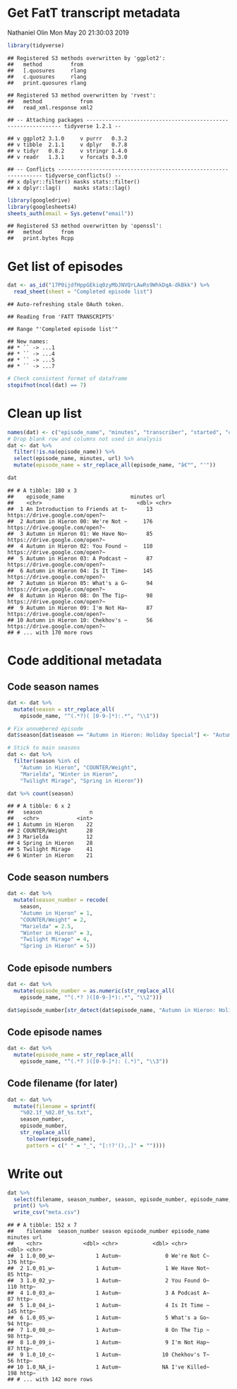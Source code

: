 Get FatT transcript metadata
================
Nathaniel Olin
Mon May 20 21:30:03 2019

``` r
library(tidyverse)
```

    ## Registered S3 methods overwritten by 'ggplot2':
    ##   method         from 
    ##   [.quosures     rlang
    ##   c.quosures     rlang
    ##   print.quosures rlang

    ## Registered S3 method overwritten by 'rvest':
    ##   method            from
    ##   read_xml.response xml2

    ## -- Attaching packages -------------------------------------------------------------- tidyverse 1.2.1 --

    ## v ggplot2 3.1.0     v purrr   0.3.2
    ## v tibble  2.1.1     v dplyr   0.7.8
    ## v tidyr   0.8.2     v stringr 1.4.0
    ## v readr   1.3.1     v forcats 0.3.0

    ## -- Conflicts ----------------------------------------------------------------- tidyverse_conflicts() --
    ## x dplyr::filter() masks stats::filter()
    ## x dplyr::lag()    masks stats::lag()

``` r
library(googledrive)
library(googlesheets4)
sheets_auth(email = Sys.getenv("email"))
```

    ## Registered S3 method overwritten by 'openssl':
    ##   method      from
    ##   print.bytes Rcpp

Get list of episodes
====================

``` r
dat <- as_id("17P0ijdfHppGEkiq0zyMbJNVQrLAwRs9WhkDqA-dkBkk") %>%
  read_sheet(sheet = "Completed episode list")
```

    ## Auto-refreshing stale OAuth token.

    ## Reading from 'FATT TRANSCRIPTS'

    ## Range "'Completed episode list'"

    ## New names:
    ## * `` -> ...1
    ## * `` -> ...4
    ## * `` -> ...5
    ## * `` -> ...7

``` r
# Check consistent format of dataframe
stopifnot(ncol(dat) == 7)
```

Clean up list
=============

``` r
names(dat) <- c("episode_name", "minutes", "transcriber", "started", "complete", "url", "notes")
# Drop blank row and columns not used in analysis
dat <- dat %>% 
  filter(!is.na(episode_name)) %>%
  select(episode_name, minutes, url) %>%
  mutate(episode_name = str_replace_all(episode_name, "â€™", "'"))

dat
```

    ## # A tibble: 180 x 3
    ##    episode_name                     minutes url                            
    ##    <chr>                              <dbl> <chr>                          
    ##  1 An Introduction to Friends at t~      13 https://drive.google.com/open?~
    ##  2 Autumn in Hieron 00: We're Not ~     176 https://drive.google.com/open?~
    ##  3 Autumn in Hieron 01: We Have No~      85 https://drive.google.com/open?~
    ##  4 Autumn in Hieron 02: You Found ~     110 https://drive.google.com/open?~
    ##  5 Autumn in Hieron 03: A Podcast ~      87 https://drive.google.com/open?~
    ##  6 Autumn in Hieron 04: Is It Time~     145 https://drive.google.com/open?~
    ##  7 Autumn in Hieron 05: What's a G~      94 https://drive.google.com/open?~
    ##  8 Autumn in Hieron 08: On The Tip~      98 https://drive.google.com/open?~
    ##  9 Autumn in Hieron 09: I'm Not Ha~      87 https://drive.google.com/open?~
    ## 10 Autumn in Hieron 10: Chekhov's ~      56 https://drive.google.com/open?~
    ## # ... with 170 more rows

Code additional metadata
========================

Code season names
-----------------

``` r
dat <- dat %>%
  mutate(season = str_replace_all(
    episode_name, "^(.*?)( [0-9-]*):.*", "\\1"))

# Fix unnumbered episode
dat$season[dat$season == "Autumn in Hieron: Holiday Special"] <- "Autumn in Hieron"

# Stick to main seasons
dat <- dat %>%
  filter(season %in% c(
    "Autumn in Hieron", "COUNTER/Weight", 
    "Marielda", "Winter in Hieron", 
    "Twilight Mirage", "Spring in Hieron"))

dat %>% count(season)
```

    ## # A tibble: 6 x 2
    ##   season               n
    ##   <chr>            <int>
    ## 1 Autumn in Hieron    22
    ## 2 COUNTER/Weight      28
    ## 3 Marielda            12
    ## 4 Spring in Hieron    28
    ## 5 Twilight Mirage     41
    ## 6 Winter in Hieron    21

Code season numbers
-------------------

``` r
dat <- dat %>%
  mutate(season_number = recode(
    season,
    "Autumn in Hieron" = 1,
    "COUNTER/Weight" = 2,
    "Marielda" = 2.5,
    "Winter in Hieron" = 3,
    "Twilight Mirage" = 4,
    "Spring in Hieron" = 5))
```

Code episode numbers
--------------------

``` r
dat <- dat %>%
  mutate(episode_number = as.numeric(str_replace_all(
    episode_name, "^(.*? )([0-9-]*):.*", "\\2")))

dat$episode_number[str_detect(dat$episode_name, "Autumn in Hieron: Holiday Special")] <- NA
```

Code episode names
------------------

``` r
dat <- dat %>%
  mutate(episode_name = str_replace_all(
    episode_name, "^(.*? )([0-9-]*): (.*)", "\\3"))
```

Code filename (for later)
-------------------------

``` r
dat <- dat %>%
  mutate(filename = sprintf(
    "%02.1f_%02.0f_%s.txt", 
    season_number, 
    episode_number, 
    str_replace_all(
      tolower(episode_name), 
      pattern = c(" " = "_", "[:!?'(),.]" = ""))))
```

Write out
=========

``` r
dat %>%
  select(filename, season_number, season, episode_number, episode_name, minutes, url) %>%
  print() %>%
  write_csv("meta.csv")
```

    ## # A tibble: 152 x 7
    ##    filename  season_number season episode_number episode_name minutes url  
    ##    <chr>             <dbl> <chr>           <dbl> <chr>          <dbl> <chr>
    ##  1 1.0_00_w~             1 Autum~              0 We're Not C~     176 http~
    ##  2 1.0_01_w~             1 Autum~              1 We Have Not~      85 http~
    ##  3 1.0_02_y~             1 Autum~              2 You Found O~     110 http~
    ##  4 1.0_03_a~             1 Autum~              3 A Podcast A~      87 http~
    ##  5 1.0_04_i~             1 Autum~              4 Is It Time ~     145 http~
    ##  6 1.0_05_w~             1 Autum~              5 What's a Go~      94 http~
    ##  7 1.0_08_o~             1 Autum~              8 On The Tip ~      98 http~
    ##  8 1.0_09_i~             1 Autum~              9 I'm Not Hap~      87 http~
    ##  9 1.0_10_c~             1 Autum~             10 Chekhov's T~      56 http~
    ## 10 1.0_NA_i~             1 Autum~             NA I've Killed~     198 http~
    ## # ... with 142 more rows
